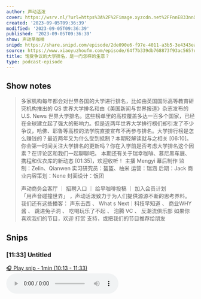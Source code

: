 ```yaml
---
author: 声动活泼
cover: https://wsrv.nl/?url=https%3A%2F%2Fimage.xyzcdn.net%2FFnnE833nnXIf7nFGP9KckQcKGWKF.png&w=200&h=200
created: '2023-09-05T09:36:39'
modified: '2023-09-05T09:36:39'
published: '2023-09-05T09:36:39'
show: 声动早咖啡
snipd: https://share.snipd.com/episode/2de090e6-f97e-4011-a3b5-3e4343eacfd4
source: https://www.xiaoyuzhoufm.com/episode/64f7b339db768873f93ac565?utm_source=rss
title: 饱受争议的大学排名，是一门怎样的生意？
type: podcast-episode
---
```



## Show notes
> 多家机构每年都会对世界各国的大学进行排名，比如由英国国际高等教育研究机构推出的 QS 世界大学排名和由《美国新闻与世界报道》杂志发布的 U.S. News 世界大学排名。这些榜单里的高校覆盖多达一百多个国家，已经在全球建立起了强大的影响力。但是近两年世界大学排行榜们却引发了不少争议，哈佛、耶鲁等高校的法学院直接宣布不再参与排名。大学排行榜是怎么赚钱的？最近两年又为什么受到抵制？本期轻解读就与之相关 [06:10]。你会第一时间关注大学排名的更新吗？你在入学前是否考虑大学排名这个因素？在评论区和我们一起聊聊吧。
> 本期还有关于瑞幸咖啡、慕尼黑车展、携程和优衣库的新动态 [01:35]，欢迎收听！
> 主播  Mengyi
> 幕后制作  监制：Zelin、Qianwen 实习研究员：盔盔、柚米 运营：瑞涵 后期：Jack 商业内容策划：Nene 封面设计：饭团
> 
> 声动商务会客厅  ｜ 招聘入口 ｜ 给早咖啡投稿 ｜ 加入会员计划  
> 「用声音碰撞世界」 ，声动活泼致力于为人们提供源源不断的思考养料。
> 我们还有这些播客： 声东击西 、 What s Next｜科技早知道 、 商业WHY酱 、 跳进兔子洞 、 吃喝玩乐了不起 、 泡腾 VC  、 反潮流俱乐部   如果你喜欢我们的节目，欢迎  打赏  支持，或把我们的节目推荐给朋友

## Snips
### [11:33] Untitled
[🎧 Play snip - 1min️ (10:13 - 11:33)](https://share.snipd.com/snip/70374a55-ebce-4ee0-a752-d1e43a351cce)
<audio controls> <source src="https://dts-api.xiaoyuzhoufm.com/track/60de7c003dd577b40d5a40f3/64f7b339db768873f93ac565/media.xyzcdn.net/ltDlLJmnfDtY6tbCkKefhetrjTkq.m4a#t=10:13,11:33"> </audio>
